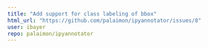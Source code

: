 ```yaml
---
title: "Add support for class labeling of bbox"
html_url: "https://github.com/palaimon/ipyannotator/issues/8"
user: ibayer
repo: palaimon/ipyannotator
---
```


